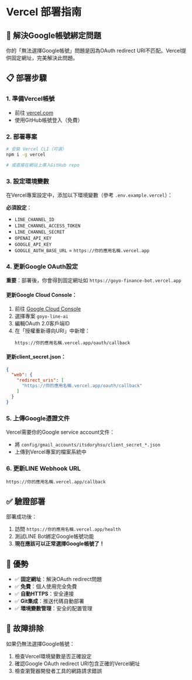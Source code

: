 # Vercel 部署指南

## 🎯 解決Google帳號綁定問題

你的「無法選擇Google帳號」問題是因為OAuth redirect URI不匹配。Vercel提供固定網址，完美解決此問題。

## 📋 部署步驟

### 1. 準備Vercel帳號
- 前往 [vercel.com](https://vercel.com)
- 使用GitHub帳號登入（免費）

### 2. 部署專案
```bash
# 安裝 Vercel CLI（可選）
npm i -g vercel

# 或直接在網站上導入GitHub repo
```

### 3. 設定環境變數
在Vercel專案設定中，添加以下環境變數（參考 `.env.example.vercel`）：

**必須設定**：
- `LINE_CHANNEL_ID`
- `LINE_CHANNEL_ACCESS_TOKEN`
- `LINE_CHANNEL_SECRET`
- `OPENAI_API_KEY`
- `GOOGLE_API_KEY`
- `GOOGLE_AUTH_BASE_URL` = `https://你的應用名稱.vercel.app`

### 4. 更新Google OAuth設定

**重要**：部署後，你會得到固定網址如 `https://goyo-finance-bot.vercel.app`

#### 更新Google Cloud Console：
1. 前往 [Google Cloud Console](https://console.cloud.google.com/apis/credentials)
2. 選擇專案 `goyo-line-ai`
3. 編輯OAuth 2.0客戶端ID
4. 在「授權重新導向URI」中新增：
   ```
   https://你的應用名稱.vercel.app/oauth/callback
   ```

#### 更新client_secret.json：
```json
{
  "web": {
    "redirect_uris": [
      "https://你的應用名稱.vercel.app/oauth/callback"
    ]
  }
}
```

### 5. 上傳Google憑證文件
Vercel需要你的Google service account文件：
- 將 `config/gmail_accounts/itsdoryhsu/client_secret_*.json`
- 上傳到Vercel專案的檔案系統中

### 6. 更新LINE Webhook URL
```
https://你的應用名稱.vercel.app/callback
```

## ✅ 驗證部署

部署成功後：
1. 訪問 `https://你的應用名稱.vercel.app/health`
2. 測試LINE Bot綁定Google帳號功能
3. **現在應該可以正常選擇Google帳號了！**

## 🚀 優勢

- ✅ **固定網址**：解決OAuth redirect問題
- ✅ **免費**：個人使用完全免費
- ✅ **自動HTTPS**：安全連接
- ✅ **Git集成**：推送代碼自動部署
- ✅ **環境變數管理**：安全的配置管理

## 🔧 故障排除

如果仍無法選擇Google帳號：
1. 檢查Vercel環境變數是否正確設定
2. 確認Google OAuth redirect URI包含正確的Vercel網址
3. 檢查瀏覽器開發者工具的網路請求錯誤